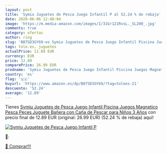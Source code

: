 ```yaml
---
layout: post
title: 'Symiu Juguetes de Pesca Juego Infantil P al 52.24 % de rebaja'
date: 2020-06-06 12:40:04
image: 'https://m.media-amazon.com/images/I/31Gr121RvsL._SL200_.jpg'
comments: true
category: ofertas
author: ring
slug: 'B07SD3GY69-es Symiu Juguetes de Pesca Juego Infantil Piscina Juegos...'
tags: tole.es, juguetes
actualPrice: 12.89 EUR
currency: EUR
price: 12.89
comparePrice: 26.99 EUR
prodname: 'Symiu Juguetes de Pesca Juego Infantil Piscina Juegos Magnetico Pesca Peces Juguete Bañera con Caña de Pescar para Niños 3 Años'
country: 'es'
flag: '🇪🇸'
buyurl: 'https://www.amazon.es/dp/B07SD3GY69/?tag=tolees-21'
descuento: '52.24'
average: '12.89'
---
```


Tienes [Symiu Juguetes de Pesca Juego Infantil Piscina Juegos Magnetico Pesca Peces Juguete Bañera con Caña de Pescar para Niños 3 Años](https://www.amazon.es/dp/B07SD3GY69/?tag=tolees-21) con precio final de  12.89 EUR (original: 26.99 EUR) (52.24 %  de rebaja) aqui!

[![Symiu Juguetes de Pesca Juego Infantil P](https://m.media-amazon.com/images/I/31Gr121RvsL._SL200_.jpg)](https://www.amazon.es/dp/B07SD3GY69/?tag=tolees-21)

🔎:


[🛒 Comprar!!!](https://www.amazon.es/dp/B07SD3GY69/?tag=tolees-21)
